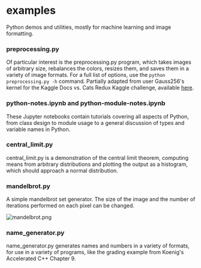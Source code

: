 # examples 
Python demos and utilities, mostly for machine learning and image formatting. 

### preprocessing.py

Of particular interest is the preprocessing.py program, which takes images of 
arbitrary size, rebalances the colors, resizes them, and saves them in a variety
of image formats. For a full list of options, use the `python preprocessing.py
-h` command. Partially adapted from user Gauss256's kernel for the Kaggle Docs
vs. Cats Redux Kaggle challenge, available
[here](https://www.kaggle.com/gauss256/preprocess-images).

### python-notes.ipynb and python-module-notes.ipynb

These Jupyter notebooks contain tutorials covering all aspects of Python, from
class design to module usage to a general discussion of types and variable names
in Python.  

### central_limit.py

central_limit.py is a demonstration of the central limit theorem, computing
means from arbitrary distributions and plotting the output as a histogram, which
should approach a normal distribution.

### mandelbrot.py

A simple mandelbrot set generator. The size of the image and the number of
iterations performed on each pixel can be changed.

![mandelbrot.png](https://raw.githubusercontent.com/ja3067/demos/master/mandelbrot.png)

### name_generator.py

name_generator.py generates names and numbers in a variety of formats, for use
in a variety of programs, like the grading example from Koenig's Accelerated C++
Chapter 9.
